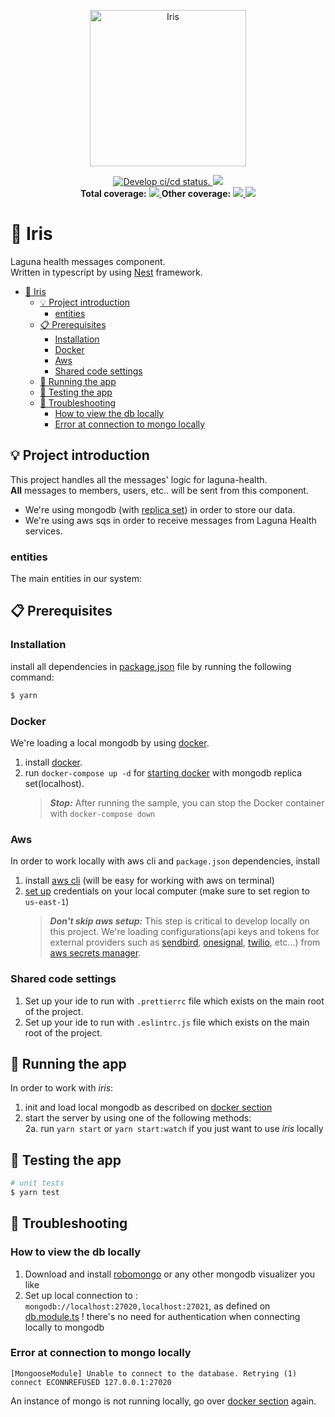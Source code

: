 <p align="center">
  <a href="https://en.wikipedia.org/wiki/Iris_(mythology)" target="blank"><img src="https://upload.wikimedia.org/wikipedia/commons/a/aa/Winged_goddess_Cdm_Paris_392.jpg" height="250" alt="Iris" /></a>
</p>


<p align="center">
  <a href="https://github.com/LagunaHealth/iris/actions?query=branch%3Adevelop">
    <img src="https://github.com/LagunaHealth/iris/workflows/Iris/badge.svg" alt="Develop ci/cd status." />
  </a>
  <a href="https://github.com/LagunaHealth/iris/contributors" alt="Contributors">
    <img src="https://img.shields.io/github/contributors/badges/shields" />
  </a>
  <br/><b>Total coverage:</b>
  <a href="https://laguna-health-coverage.s3.amazonaws.com/iris/develop/lcov-report/index.html" alt="lines">
    <img src="https://laguna-health-coverage.s3.amazonaws.com/iris/develop/badge-lines.svg" />
  </a>
  <b>Other coverage:</b>
  <a href="https://laguna-health-coverage.s3.amazonaws.com/iris/develop/lcov-report/index.html" alt="functions">
    <img src="https://laguna-health-coverage.s3.amazonaws.com/iris/develop/badge-functions.svg" />
  </a>
  <a href="https://laguna-health-coverage.s3.amazonaws.com/iris/develop/lcov-report/index.html" alt="statements">
    <img src="https://laguna-health-coverage.s3.amazonaws.com/iris/develop/badge-statements.svg" />
  </a><br/>
</p>

# 📨 Iris

Laguna health messages component.
<br/>Written in typescript by using [Nest](https://github.com/nestjs/nest) framework.

- [📨 Iris](#-iris)
   * [💡 Project introduction](#-project-introduction)
      + [entities](#entities)
   * [📋 Prerequisites](#-prerequisites)
      + [Installation](#installation)
      + [Docker](#docker)
      + [Aws](#aws)
      + [Shared code settings](#shared-code-settings)
   * [🚀 Running the app](#-running-the-app)
   * [🧪 Testing the app](#-testing-the-app)
   * [🎻 Troubleshooting](#-troubleshooting)
      + [How to view the db locally](#how-to-view-the-db-locally)
      + [Error at connection to mongo locally](#error-at-connection-to-mongo-locally)

## 💡 Project introduction

This project handles all the messages' logic for laguna-health.
<br/>**All** messages to members, users, etc.. will be sent from this component.

- We're using mongodb (with [replica set](https://docs.mongodb.com/manual/replication/)) in order to store our data.
- We're using aws sqs in order to receive messages from Laguna Health services.

### entities

The main entities in our system:

## 📋 Prerequisites

### Installation

install all dependencies in [package.json](./package.json) file by running the following command:

```bash
$ yarn
```

### Docker

We're loading a local mongodb by using [docker](https://hub.docker.com/).

1. install [docker](https://docs.docker.com/get-docker/).
2. run `docker-compose up -d` for [starting docker](./docker-compose.yml) with mongodb replica set(localhost).
   > **_Stop:_** After running the sample, you can stop the Docker container with `docker-compose down` <br/>

### Aws

In order to work locally with aws cli and `package.json` dependencies, install

1. install [aws cli](https://docs.aws.amazon.com/cli/latest/userguide/install-cliv2-mac.html) (will be easy for working with aws on terminal)
2. [set up](https://docs.aws.amazon.com/sdk-for-java/v1/developer-guide/setup-credentials.html) credentials on your local computer (make sure to set region to `us-east-1`)
   > **_Don't skip aws setup:_** This step is critical to develop locally on this project.
   > We're loading configurations(api keys and tokens for external providers such as
   > [sendbird](https://sendbird.com), [onesignal](https://onesignal.com), [twilio](https://www.twilio.com), etc...)
   > from [aws secrets manager](https://aws.amazon.com/secrets-manager/).

### Shared code settings

1. Set up your ide to run with `.prettierrc` file which exists on the main root of the project.
2. Set up your ide to run with `.eslintrc.js` file which exists on the main root of the project.

## 🚀 Running the app

In order to work with _iris_:

1. init and load local mongodb as described on [docker section](#docker)
2. start the server by using one of the following methods:
   <br/>2a. run `yarn start` or `yarn start:watch` if you just want to use _iris_ locally

## 🧪 Testing the app

```bash
# unit tests
$ yarn test
```

## 🎻 Troubleshooting

### How to view the db locally

1. Download and install [robomongo](https://robomongo.org/download) or any other mongodb visualizer you like
2. Set up local connection to : `mongodb://localhost:27020,localhost:27021`, as defined on [db.module.ts](./src/db/db.module.ts)
   ! there's no need for authentication when connecting locally to mongodb

### Error at connection to mongo locally

```text
[MongooseModule] Unable to connect to the database. Retrying (1)
connect ECONNREFUSED 127.0.0.1:27020
```

An instance of mongo is not running locally, go over [docker section](#docker) again.
